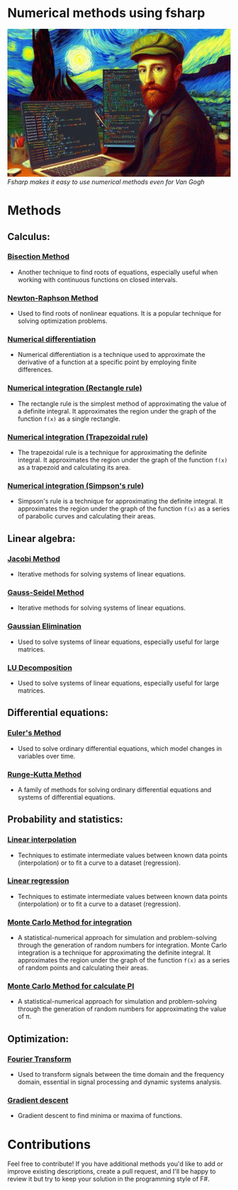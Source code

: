 # Numerical methods using fsharp

![VG using F#](./img/VG.jpeg)
_Fsharp makes it easy to use numerical methods even for Van Gogh_

# Methods

## Calculus:

### [Bisection Method](https://github.com/jonas1ara/Numerical-methods-fs/tree/main/src/Bisection-method)

- Another technique to find roots of equations, especially useful when working with continuous functions on closed intervals.

### [Newton-Raphson Method](https://github.com/jonas1ara/Numerical-methods-fs/tree/main/src/Newton-Raphson-method)

- Used to find roots of nonlinear equations. It is a popular technique for solving optimization problems.

### [Numerical differentiation](https://github.com/jonas1ara/Numerical-methods-fs/tree/main/src/Numerical-differentiation)

- Numerical differentiation is a technique used to approximate the derivative of a function at a specific point by employing finite differences. 

### [Numerical integration (Rectangle rule)](https://github.com/jonas1ara/Numerical-methods-fs/tree/main/src/Numerical-integration-rectangle-rule)

- The rectangle rule is the simplest method of approximating the value of a definite integral. It approximates the region under the graph of the function `f(x)` as a single rectangle.

### [Numerical integration (Trapezoidal rule)](https://github.com/jonas1ara/Numerical-methods-fs/tree/main/src/Numerical-integration-trapezoidal-rule)

- The trapezoidal rule is a technique for approximating the definite integral. It approximates the region under the graph of the function `f(x)` as a trapezoid and calculating its area.

### [Numerical integration (Simpson's rule)](https://github.com/jonas1ara/Numerical-methods-fs/tree/main/src/Numerical-integration-simpson-rule)

- Simpson's rule is a technique for approximating the definite integral. It approximates the region under the graph of the function `f(x)` as a series of parabolic curves and calculating their areas.

## Linear algebra:

### [Jacobi Method](https://github.com/jonas1ara/Numerical-methods-fs/tree/main/src/Jacobi-method) 

- Iterative methods for solving systems of linear equations.

### [Gauss-Seidel Method](https://github.com/jonas1ara/Numerical-methods-fs/tree/main/src/Gauss-seidel-method)

- Iterative methods for solving systems of linear equations.

### [Gaussian Elimination](https://github.com/jonas1ara/Numerical-methods-fs/tree/main/src/Gaussian-elimination)

- Used to solve systems of linear equations, especially useful for large matrices.

### [LU Decomposition](https://github.com/jonas1ara/Numerical-methods-fs/tree/main/src/LU-decomposition)

- Used to solve systems of linear equations, especially useful for large matrices.

## Differential equations:

### [Euler's Method](https://github.com/jonas1ara/Numerical-methods-fs/tree/main/src/Euler-Method)

- Used to solve ordinary differential equations, which model changes in variables over time.

### [Runge-Kutta Method](https://github.com/jonas1ara/Numerical-methods-fs/tree/main/src/Runge-kutta-method)

- A family of methods for solving ordinary differential equations and systems of differential equations.

## Probability and statistics:

### [Linear interpolation]()

- Techniques to estimate intermediate values between known data points (interpolation) or to fit a curve to a dataset (regression).

### [Linear regression]() 

- Techniques to estimate intermediate values between known data points (interpolation) or to fit a curve to a dataset (regression).

### [Monte Carlo Method for integration]()

- A statistical-numerical approach for simulation and problem-solving through the generation of random numbers for integration. Monte Carlo integration is a technique for approximating the definite integral. It approximates the region under the graph of the function `f(x)` as a series of random points and calculating their areas.


### [Monte Carlo Method for calculate PI]()

- A statistical-numerical approach for simulation and problem-solving through the generation of random numbers for approximating the value of π.

## Optimization:

### [Fourier Transform]()

- Used to transform signals between the time domain and the frequency domain, essential in signal processing and dynamic systems analysis.

### [Gradient descent]()

- Gradient descent to find minima or maxima of functions.

# Contributions

Feel free to contribute! If you have additional methods you'd like to add or improve existing descriptions, create a pull request, and I'll be happy to review it but try to keep your solution in the programming style of F#.
